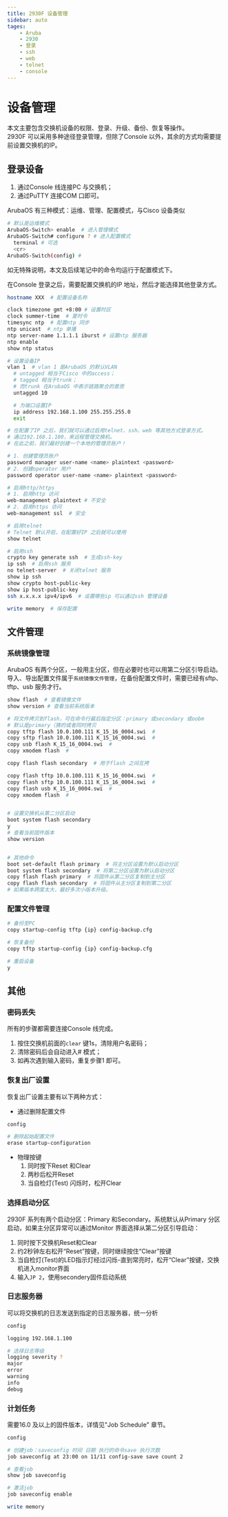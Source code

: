 ```yaml
---
title: 2930F 设备管理  
sidebar: auto  
tages:  
    - Aruba  
    - 2930  
    - 登录  
    - ssh  
    - web  
    - telnet  
    - console  
---  
```

# 设备管理   
本文主要包含交换机设备的权限、登录、升级、备份、恢复等操作。  
2930F 可以采用多种途径登录管理，但除了Console 以外，其余的方式均需要提前设置交换机的IP。

## 登录设备  
1. 通过Console 线连接PC 与交换机；  
2. 通过PuTTY 连接COM 口即可。 

ArubaOS 有三种模式：运维、管理、配置模式，与Cisco 设备类似  
```bash 
# 默认是运维模式
ArubaOS-Switch> enable  # 进入管理模式
ArubaOS-Switch# configure ? # 进入配置模式  
  terminal # 可选
  <cr>
ArubaOS-Switch(config) # 
``` 

如无特殊说明，本文及后续笔记中的命令均运行于配置模式下。  

在Console 登录之后，需要配置交换机的IP 地址，然后才能选择其他登录方式。  
```bash
hostname XXX  # 配置设备名称  

clock timezone gmt +8:00 # 设置时区
clock summer-time  # 夏时令
timesync ntp  # 配置ntp 同步  
ntp unicast  # ntp 单播  
ntp server-name 1.1.1.1 iburst # 设置ntp 服务器  
ntp enable 
show ntp status  

# 设置设备IP
vlan 1  # vlan 1 是ArubaOS 的默认VLAN
  # untagged 相当于Cisco 中的access；
  # tagged 相当于trunk；
  # 而trunk 在ArubaOS 中表示链路聚合的意思
  untagged 10  

  # 为端口设置IP
  ip address 192.168.1.100 255.255.255.0 
  exit  

# 在配置了IP 之后，我们就可以通过启用telnet、ssh、web 等其他方式登录方式。
# 通过192.168.1.100，来远程管理交换机。 
# 在此之前，我们最好创建一个本地的管理员账户！

# 1. 创建管理员账户
password manager user-name <name> plaintext <password>
# 2. 创建operator 用户  
password operator user-name <name> plaintext <password>

# 启用http/https
# 1. 启用http 访问  
web-management plaintext # 不安全  
# 2. 启用https 访问  
web-management ssl  # 安全  

# 启用telnet 
# Telnet 默认开启，在配置好IP 之后就可以使用
show telnet  

# 启用ssh  
crypto key generate ssh  # 生成ssh-key  
ip ssh  # 启用ssh 服务  
no telnet-server  # 关闭telnet 服务
show ip ssh  
show crypto host-public-key  
show ip host-public-key  
ssh x.x.x.x ipv4/ipv6  # 设置哪些ip 可以通过ssh 管理设备

write memory  # 保存配置
```


## 文件管理  
### 系统镜像管理
ArubaOS 有两个分区，一般用主分区，但在必要时也可以用第二分区引导启动。导入、导出配置文件属于`系统镜像文件管理`，在备份配置文件时，需要已经有sftp、tftp、usb 服务才行。
```bash
show flash  # 查看镜像文件  
show version # 查看当前系统版本

# 将文件拷贝到flash，可在命令行最后指定分区：primary 或secondary 或oobm  
# 默认是primary（猜的或者同时拷贝
copy tftp flash 10.0.100.111 K_15_16_0004.swi  #
copy sftp flash 10.0.100.111 K_15_16_0004.swi  #
copy usb flash K_15_16_0004.swi  #
copy xmodem flash  #

copy flash flash secondary  # 用于flash 之间互拷

copy flash tftp 10.0.100.111 K_15_16_0004.swi  #
copy flash sftp 10.0.100.111 K_15_16_0004.swi  #
copy flash usb K_15_16_0004.swi  #
copy xmodem flash  #


# 设置交换机从第二分区启动  
boot system flash secondary  
y  
# 查看当前固件版本  
show version  


# 其他命令
boot set-default flash primary  # 将主分区设置为默认启动分区  
boot system flash secondary  # 将第二分区设置为默认启动分区  
copy flash flash primary  # 将固件从第二分区复制到主分区  
copy flash flash secondary  # 将固件从主分区复制到第二分区  
# 如果版本跨度太大，最好多次小版本升级。 
```
### 配置文件管理  
```bash
# 备份至PC
copy startup-config tftp {ip} config-backup.cfg

# 恢复备份  
copy tftp startup-config {ip} config-backup.cfg

# 重启设备
y
```

## 其他
### 密码丢失  
所有的步骤都需要连接Console 线完成。  
1. 按住交换机前面的`clear` 键1s，清除用户名密码；  
2. 清除密码后会自动进入# 模式；  
3. 如再次遇到输入密码，重复步骤1 即可。

### 恢复出厂设置  
恢复出厂设置主要有以下两种方式：  
- 通过删除配置文件  
```bash  
config  

# 删除起始配置文件
erase startup-configuration
```

- 物理按键  
  1. 同时按下Reset 和Clear  
  2. 两秒后松开Reset  
  3. 当自检灯(Test) 闪烁时，松开Clear  

### 选择启动分区  
2930F 系列有两个启动分区：Primary 和Secondary。系统默认从Primary 分区启动，如果主分区异常可以通过Monitor 界面选择从第二分区引导启动：  
1. 同时按下交换机Reset和Clear    
2. 约2秒钟左右松开“Reset”按键，同时继续按住“Clear”按键   
3. 当自检灯(Test)的LED指示灯经过闪烁-直到常亮时，松开“Clear”按键，交换机进入monitor界面  
4. 输入`JP 2`，使用secondery固件启动系统  

### 日志服务器  
可以将交换机的日志发送到指定的日志服务器，统一分析  
```bash
config  

logging 192.168.1.100  

# 选择日志等级
logging severity ?  
major  
error  
warning  
info  
debug  
```  


### 计划任务  
需要16.0 及以上的固件版本，详情见"Job Schedule" 章节。  
```bash
config  

# 创建job：saveconfig 时间 日期 执行的命令save 执行次数  
job saveconfig at 23:00 on 11/11 config-save save count 2  

# 查看job  
show job saveconfig  

# 激活job  
job saveconfig enable  

write memory  
```
